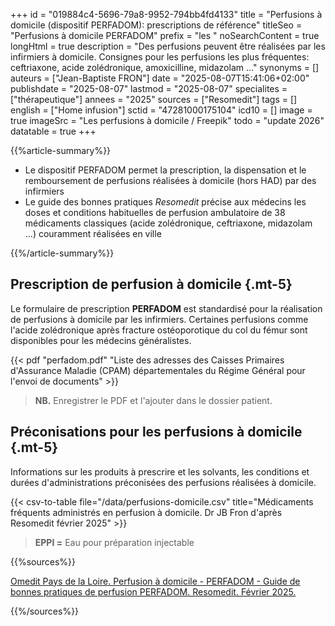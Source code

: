 +++
id = "019884c4-5696-79a8-9952-794bb4fd4133"
title = "Perfusions à domicile (dispositif PERFADOM): prescriptions de référence"
titleSeo = "Perfusions à domicile PERFADOM"
prefix = "les "
noSearchContent = true
longHtml = true
description = "Des perfusions peuvent être réalisées par les infirmiers à domicile. Consignes pour les perfusions les plus fréquentes: ceftriaxone, acide zolédronique, amoxicilline, midazolam ..."
synonyms = []
auteurs = ["Jean-Baptiste FRON"]
date = "2025-08-07T15:41:06+02:00"
publishdate = "2025-08-07"
lastmod = "2025-08-07"
specialites = ["thérapeutique"]
annees = "2025"
sources = ["Resomedit"]
tags = []
english = ["Home infusion"]
sctid = "47281000175104"
icd10 = []
image = true
imageSrc = "Les perfusions à domicile / Freepik"
todo = "update 2026"
datatable = true
+++

{{%article-summary%}}

- Le dispositif PERFADOM permet la prescription, la dispensation et le remboursement de perfusions réalisées à domicile (hors HAD) par des infirmiers
- Le guide des bonnes pratiques *Resomedit* précise aux médecins les doses et conditions habituelles de perfusion ambulatoire de 38 médicaments classiques (acide zolédronique, ceftriaxone, midazolam ...) couramment réalisées en ville

{{%/article-summary%}}

## Prescription de perfusion à domicile {.mt-5}

Le formulaire de prescription **PERFADOM** est standardisé pour la réalisation de perfusions à domicile par les infirmiers. Certaines perfusions comme l'acide zolédronique après fracture ostéoporotique du col du fémur sont disponibles pour les médecins généralistes.

{{< pdf "perfadom.pdf" "Liste des adresses des Caisses Primaires d'Assurance Maladie (CPAM) départementales du Régime Général pour l'envoi de documents" >}}

> **NB.** Enregistrer le PDF et l'ajouter dans le dossier patient.

## Préconisations pour les perfusions à domicile {.mt-5}

Informations sur les produits à prescrire et les solvants, les conditions et durées d'administrations préconisées des perfusions réalisées à domicile.

{{< csv-to-table file="/data/perfusions-domicile.csv" title="Médicaments fréquents administrés en perfusion à domicile. Dr JB Fron d'après Resomedit février 2025" >}}

> **EPPI =** Eau pour préparation injectable

{{%sources%}}

[Omedit Pays de la Loire. Perfusion à domicile - PERFADOM - Guide de bonnes pratiques de perfusion PERFADOM. Resomedit. Février 2025.](https://www.omedit-paysdelaloire.fr/bon-usage-des-produits-de-sante/perfusion/perfadom/)

{{%/sources%}}

